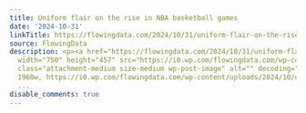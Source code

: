 ```yaml
---
title: Uniform flair on the rise in NBA basketball games
date: '2024-10-31'
linkTitle: https://flowingdata.com/2024/10/31/uniform-flair-on-the-rise-in-nba-basketball-games/
source: FlowingData
description: <p><a href="https://flowingdata.com/2024/10/31/uniform-flair-on-the-rise-in-nba-basketball-games/"><img
  width="750" height="457" src="https://i0.wp.com/flowingdata.com/wp-content/uploads/2024/10/colors-of-the-court-pudding.png?fit=750%2C457&amp;quality=100&amp;ssl=1"
  class="attachment-medium size-medium wp-post-image" alt="" decoding="async" srcset="https://i0.wp.com/flowingdata.com/wp-content/uploads/2024/10/colors-of-the-court-pudding.png?w=1960&amp;quality=100&amp;ssl=1
  1960w, https://i0.wp.com/flowingdata.com/wp-content/uploads/2024/10/colors-of-the-court-pudding.png?resize=750%2C457&amp;q
  ...
disable_comments: true
---
```

<p><a href="https://flowingdata.com/2024/10/31/uniform-flair-on-the-rise-in-nba-basketball-games/"><img width="750" height="457" src="https://i0.wp.com/flowingdata.com/wp-content/uploads/2024/10/colors-of-the-court-pudding.png?fit=750%2C457&amp;quality=100&amp;ssl=1" class="attachment-medium size-medium wp-post-image" alt="" decoding="async" srcset="https://i0.wp.com/flowingdata.com/wp-content/uploads/2024/10/colors-of-the-court-pudding.png?w=1960&amp;quality=100&amp;ssl=1 1960w, https://i0.wp.com/flowingdata.com/wp-content/uploads/2024/10/colors-of-the-court-pudding.png?resize=750%2C457&amp;q ...